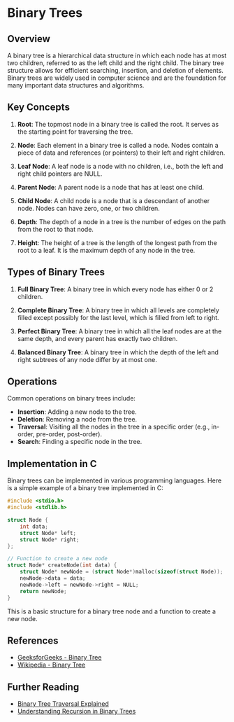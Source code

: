 # Binary Trees

## Overview

A binary tree is a hierarchical data structure in which each node has at most two children, referred to as the left child and the right child. The binary tree structure allows for efficient searching, insertion, and deletion of elements. Binary trees are widely used in computer science and are the foundation for many important data structures and algorithms.

## Key Concepts

1. **Root**: The topmost node in a binary tree is called the root. It serves as the starting point for traversing the tree.

2. **Node**: Each element in a binary tree is called a node. Nodes contain a piece of data and references (or pointers) to their left and right children.

3. **Leaf Node**: A leaf node is a node with no children, i.e., both the left and right child pointers are NULL.

4. **Parent Node**: A parent node is a node that has at least one child.

5. **Child Node**: A child node is a node that is a descendant of another node. Nodes can have zero, one, or two children.

6. **Depth**: The depth of a node in a tree is the number of edges on the path from the root to that node.

7. **Height**: The height of a tree is the length of the longest path from the root to a leaf. It is the maximum depth of any node in the tree.

## Types of Binary Trees

1. **Full Binary Tree**: A binary tree in which every node has either 0 or 2 children.

2. **Complete Binary Tree**: A binary tree in which all levels are completely filled except possibly for the last level, which is filled from left to right.

3. **Perfect Binary Tree**: A binary tree in which all the leaf nodes are at the same depth, and every parent has exactly two children.

4. **Balanced Binary Tree**: A binary tree in which the depth of the left and right subtrees of any node differ by at most one.

## Operations

Common operations on binary trees include:

- **Insertion**: Adding a new node to the tree.
- **Deletion**: Removing a node from the tree.
- **Traversal**: Visiting all the nodes in the tree in a specific order (e.g., in-order, pre-order, post-order).
- **Search**: Finding a specific node in the tree.

## Implementation in C

Binary trees can be implemented in various programming languages. Here is a simple example of a binary tree implemented in C:

```c
#include <stdio.h>
#include <stdlib.h>

struct Node {
    int data;
    struct Node* left;
    struct Node* right;
};

// Function to create a new node
struct Node* createNode(int data) {
    struct Node* newNode = (struct Node*)malloc(sizeof(struct Node));
    newNode->data = data;
    newNode->left = newNode->right = NULL;
    return newNode;
}
```

This is a basic structure for a binary tree node and a function to create a new node.

## References

- [GeeksforGeeks - Binary Tree](https://www.geeksforgeeks.org/binary-tree-data-structure/)
- [Wikipedia - Binary Tree](https://en.wikipedia.org/wiki/Binary_tree)

## Further Reading

- [Binary Tree Traversal Explained](https://www.freecodecamp.org/news/all-you-need-to-know-about-tree-data-structures-bceacb85490c/)
- [Understanding Recursion in Binary Trees](https://medium.com/basecs/how-to-solve-a-binary-tree-interview-question-recursive-edition-ccb19d57fa22)
